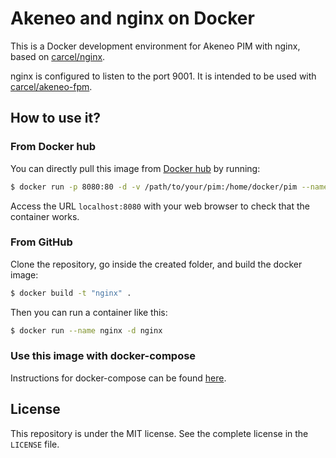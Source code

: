 # Akeneo and nginx on Docker

This is a Docker development environment for Akeneo PIM with nginx, based on [carcel/nginx](https://hub.docker.com/r/carcel/nginx).

nginx is configured to listen to the port 9001. It is intended to be used with [carcel/akeneo-fpm](https://hub.docker.com/r/carcel/akeneo-fpm).

## How to use it?

### From Docker hub

You can directly pull this image from [Docker hub](https://hub.docker.com/r/carcel/akeneo-nginx/) by running:

```bash
$ docker run -p 8080:80 -d -v /path/to/your/pim:/home/docker/pim --name nginx carcel/akeneo-nginx
```

Access the URL `localhost:8080` with your web browser to check that the container works.

### From GitHub

Clone the repository, go inside the created folder, and build the docker image:

```bash
$ docker build -t "nginx" .
```

Then you can run a container like this:

```bash
$ docker run --name nginx -d nginx
```

### Use this image with docker-compose

Instructions for docker-compose can be found [here](https://github.com/damien-carcel/Dockerfiles/blob/php-5.6/COMPOSE.md).

## License

This repository is under the MIT license. See the complete license in the `LICENSE` file.
